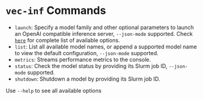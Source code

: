 # `vec-inf` Commands

* `launch`: Specify a model family and other optional parameters to launch an OpenAI compatible inference server, `--json-mode` supported. Check [`here`](./models/README.md) for complete list of available options.
* `list`: List all available model names, or append a supported model name to view the default configuration, `--json-mode` supported.
* `metrics`: Streams performance metrics to the console.
* `status`: Check the model status by providing its Slurm job ID, `--json-mode` supported.
* `shutdown`: Shutdown a model by providing its Slurm job ID.

Use `--help` to see all available options

